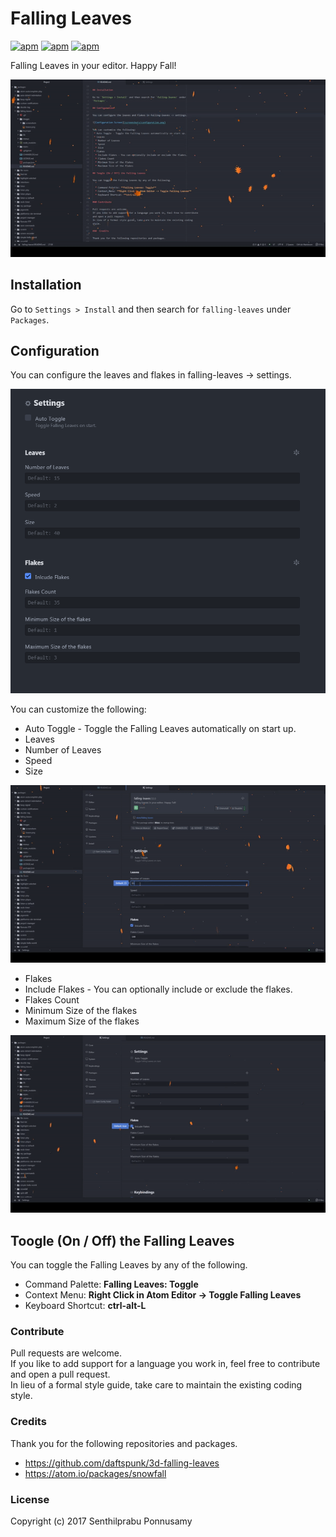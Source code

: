 # Falling Leaves

[![apm](https://img.shields.io/apm/v/falling-leaves.svg?style=flat-square)](https://atom.io/packages/falling-leaves)
[![apm](https://img.shields.io/apm/dm/falling-leaves.svg?style=flat-square)](https://atom.io/packages/falling-leaves)
[![apm](https://img.shields.io/apm/l/falling-leaves.svg?style=flat-square)](https://atom.io/packages/falling-leaves)

Falling Leaves in your editor. Happy Fall!

![Falling Leaves](https://raw.githubusercontent.com/iamsenthilprabu/falling-leaves/master/images/screenshots/falling-leaves.gif)

## Installation

Go to `Settings > Install` and then search for `falling-leaves` under `Packages`.

## Configuration

You can configure the leaves and flakes in falling-leaves -> settings.

![Configuration Screen](https://raw.githubusercontent.com/iamsenthilprabu/falling-leaves/master/images/screenshots/configuration-screen.png)

You can customize the following:
 * Auto Toggle - Toggle the Falling Leaves automatically on start up.
 * Leaves
  * Number of Leaves
  * Speed
  * Size

![Configuration Screen](https://raw.githubusercontent.com/iamsenthilprabu/falling-leaves/master/images/screenshots/falling-leaves-configuration.gif)  

 * Flakes
  * Include Flakes - You can optionally include or exclude the flakes.
  * Flakes Count
  * Minimum Size of the flakes
  * Maximum Size of the flakes

![Configuration Screen](https://raw.githubusercontent.com/iamsenthilprabu/falling-leaves/master/images/screenshots/falling-leaves-flakes-configuration.gif)  

## Toogle (On / Off) the Falling Leaves

You can toggle the Falling Leaves by any of the following.

  * Command Palette: **Falling Leaves: Toggle**
  * Context Menu: **Right Click in Atom Editor -> Toggle Falling Leaves**
  * Keyboard Shortcut: **ctrl-alt-L**

### Contribute

Pull requests are welcome.  
If you like to add support for a language you work in, feel free to contribute and open a pull request.  
In lieu of a formal style guide, take care to maintain the existing coding style.

###  Credits

Thank you for the following repositories and packages.

* https://github.com/daftspunk/3d-falling-leaves
* https://atom.io/packages/snowfall

### License

Copyright (c) 2017 Senthilprabu Ponnusamy
